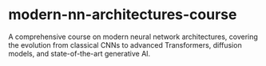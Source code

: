 # modern-nn-architectures-course
A comprehensive course on modern neural network architectures, covering the evolution from classical CNNs to advanced Transformers, diffusion models, and state-of-the-art generative AI.
